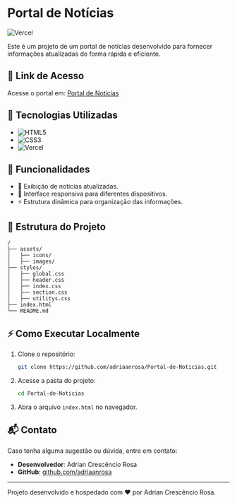 # Portal de Notícias

![Vercel](https://img.shields.io/badge/Hosted%20on-Vercel-blue?style=flat&logo=vercel)

Este é um projeto de um portal de notícias desenvolvido para fornecer informações atualizadas de forma rápida e eficiente.

## 🔗 Link de Acesso

Acesse o portal em: [Portal de Notícias]()

## 🚀 Tecnologias Utilizadas

- ![HTML5](https://img.shields.io/badge/HTML5-E34F26?style=flat&logo=html5&logoColor=white)
- ![CSS3](https://img.shields.io/badge/CSS3-1572B6?style=flat&logo=css3&logoColor=white)
- ![Vercel](https://img.shields.io/badge/Vercel-000000?style=flat&logo=vercel&logoColor=white)

## 📌 Funcionalidades

- 📰 Exibição de notícias atualizadas.
- 📱 Interface responsiva para diferentes dispositivos.
- ⚡ Estrutura dinâmica para organização das informações.

## 📂 Estrutura do Projeto

```
/
├── assets/
│   ├── icons/
│   ├── images/
├── styles/
│   ├── global.css
│   ├── header.css
│   ├── index.css
│   ├── section.css
│   ├── utilitys.css
├── index.html
└── README.md

```

## ⚡ Como Executar Localmente

1. Clone o repositório:
   ```bash
   git clone https://github.com/adriaanrosa/Portal-de-Noticias.git
   ```
2. Acesse a pasta do projeto:
   ```bash
   cd Portal-de-Noticias
   ```
3. Abra o arquivo `index.html` no navegador.

## 📬 Contato

Caso tenha alguma sugestão ou dúvida, entre em contato:

- **Desenvolvedor**: Adrian Crescêncio Rosa
- **GitHub**: [github.com/adriaanrosa](https://github.com/adriaanrosa)

---

Projeto desenvolvido e hospedado com ❤️ por Adrian Crescêncio Rosa.
